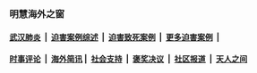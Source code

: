 
### 明慧海外之窗

####  [武汉肺炎](indexes/365.md?t=01040400) &nbsp;|&nbsp;  [迫害案例综述](indexes/328.md?t=01040400) &nbsp;|&nbsp; [迫害致死案例](indexes/277.md?t=01040400)  &nbsp;|&nbsp; [更多迫害案例](indexes/81.md?t=01040400)  &nbsp;|&nbsp; 
####  [时事评论](indexes/251.md?t=01040400) &nbsp;|&nbsp; [海外简讯](indexes/245.md?t=01040400)&nbsp;|&nbsp;  [社会支持](indexes/140.md?t=01040400) &nbsp;|&nbsp; [褒奖决议](indexes/282.md?t=01040400) &nbsp;|&nbsp; [社区报道](indexes/91.md?t=01040400)  &nbsp;|&nbsp; [天人之间](indexes/78.md?t=01040400) 

